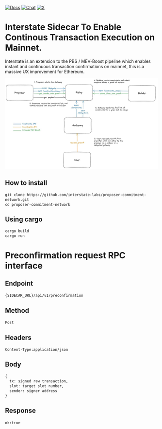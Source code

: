 [![Docs](https://img.shields.io/badge/docs-latest-blue.svg)](docs.interstate.so)
[![Chat](https://img.shields.io/endpoint?color=neon&logo=telegram&label=chat&url=https%3A%2F%2Ftg.sumanjay.workers.dev%2F%2BPcs9bykxK3BiMzk5)]([https://t.me/+Pcs9bykxK3BiMzk5](https://t.me/+-i4dP7U2BggxMzAx))
[![X](https://img.shields.io/twitter/follow/interstatefdn)](https://x.com/interstatefdn)

# Interstate Sidecar To Enable Continous Transaction Execution on Mainnet.
Interstate is an extension to the PBS / MEV-Boost pipeline which enables instant and continuous transaction confirmations on mainnet, this is a massive UX improvement for Ethereum. 

![Full Design](static/flow.jpg)


## How to install
```
git clone https://github.com/interstate-labs/proposer-commitment-network.git
cd proposer-commitment-network
```

## Using cargo
```
cargo build
cargo run
```

# Preconfirmation request RPC interface
## Endpoint
```{SIDECAR_URL}/api/v1/preconfirmation```
## Method
```Post```
## Headers
```Content-Type:application/json```
## Body
```
{
  tx: signed raw transaction,
  slot: target slot number,
  sender: signer address
}
```
## Response
`ok:true`

